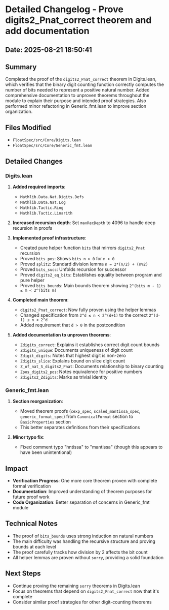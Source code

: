 # Detailed Changelog - Prove digits2_Pnat_correct theorem and add documentation

## Date: 2025-08-21 18:50:41

## Summary
Completed the proof of the `digits2_Pnat_correct` theorem in Digits.lean, which verifies that the binary digit counting function correctly computes the number of bits needed to represent a positive natural number. Added comprehensive documentation to unproven theorems throughout the module to explain their purpose and intended proof strategies. Also performed minor refactoring in Generic_fmt.lean to improve section organization.

## Files Modified
- `FloatSpec/src/Core/Digits.lean`
- `FloatSpec/src/Core/Generic_fmt.lean`

## Detailed Changes

### Digits.lean
1. **Added required imports**: 
   - `Mathlib.Data.Nat.Digits.Defs`
   - `Mathlib.Data.Nat.Log`
   - `Mathlib.Tactic.Ring`
   - `Mathlib.Tactic.Linarith`
   
2. **Increased recursion depth**: Set `maxRecDepth` to 4096 to handle deep recursion in proofs

3. **Implemented proof infrastructure**:
   - Created pure helper function `bits` that mirrors `digits2_Pnat` recursion
   - Proved `bits_pos`: Shows `bits n > 0` for `n > 0`
   - Proved `split2`: Standard division lemma `n = 2*(n/2) + (n%2)`
   - Proved `bits_succ`: Unfolds recursion for successor
   - Proved `digits2_eq_bits`: Establishes equality between program and pure helper
   - Proved `bits_bounds`: Main bounds theorem showing `2^(bits m - 1) ≤ m < 2^(bits m)`

4. **Completed main theorem**:
   - `digits2_Pnat_correct`: Now fully proven using the helper lemmas
   - Changed specification from `2^d ≤ n < 2^(d+1)` to the correct `2^(d-1) ≤ n < 2^d`
   - Added requirement that `d > 0` in the postcondition

5. **Added documentation to unproven theorems**:
   - `Zdigits_correct`: Explains it establishes correct digit count bounds
   - `Zdigits_unique`: Documents uniqueness of digit count
   - `Zdigit_digits`: Notes that highest digit is non-zero
   - `Zdigits_slice`: Explains bound on slice digit count
   - `Z_of_nat_S_digits2_Pnat`: Documents relationship to binary counting
   - `Zpos_digits2_pos`: Notes equivalence for positive numbers
   - `Zdigits2_Zdigits`: Marks as trivial identity

### Generic_fmt.lean
1. **Section reorganization**:
   - Moved theorem proofs (`cexp_spec`, `scaled_mantissa_spec`, `generic_format_spec`) from `CanonicalFormat` section to `BasicProperties` section
   - This better separates definitions from their specifications
   
2. **Minor typo fix**:
   - Fixed comment typo "hntissa" to "mantissa" (though this appears to have been unintentional)

## Impact
- **Verification Progress**: One more core theorem proven with complete formal verification
- **Documentation**: Improved understanding of theorem purposes for future proof work
- **Code Organization**: Better separation of concerns in Generic_fmt module

## Technical Notes
- The proof of `bits_bounds` uses strong induction on natural numbers
- The main difficulty was handling the recursive structure and proving bounds at each level
- The proof carefully tracks how division by 2 affects the bit count
- All helper lemmas are proven without `sorry`, providing a solid foundation

## Next Steps
- Continue proving the remaining `sorry` theorems in Digits.lean
- Focus on theorems that depend on `digits2_Pnat_correct` now that it's complete
- Consider similar proof strategies for other digit-counting theorems